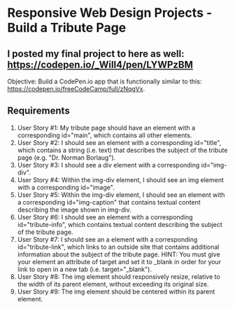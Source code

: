 # Responsive Web Design Projects - Build a Tribute Page

## I posted my final project to here as well: https://codepen.io/_Will4/pen/LYWPzBM

Objective: Build a CodePen.io app that is functionally similar to this: https://codepen.io/freeCodeCamp/full/zNqgVx.

## Requirements

1. User Story #1: My tribute page should have an element with a corresponding id="main", which contains all other elements.
2. User Story #2: I should see an element with a corresponding id="title", which contains a string (i.e. text) that describes the subject of the tribute page (e.g. "Dr. Norman Borlaug").
3. User Story #3: I should see a div element with a corresponding id="img-div".
4. User Story #4: Within the img-div element, I should see an img element with a corresponding id="image".
5. User Story #5: Within the img-div element, I should see an element with a corresponding id="img-caption" that contains textual content describing the image shown in img-div.
6. User Story #6: I should see an element with a corresponding id="tribute-info", which contains textual content describing the subject of the tribute page.
7. User Story #7: I should see an a element with a corresponding id="tribute-link", which links to an outside site that contains additional information about the subject of the tribute page. HINT: You must give your element an attribute of target and set it to _blank in order for your link to open in a new tab (i.e. target="_blank").
8. User Story #8: The img element should responsively resize, relative to the width of its parent element, without exceeding its original size.
9. User Story #9: The img element should be centered within its parent element.
